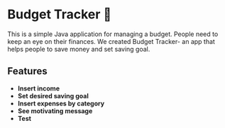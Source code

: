 # Budget Tracker 💸

This is a simple Java application for managing a budget. People need to keep an eye on their finances. We created Budget Tracker- an app that helps people to save money and set saving goal.

## Features

- **Insert income** 
- **Set desired saving goal** 
- **Insert expenses by category** 
- **See motivating message**
- **Test**